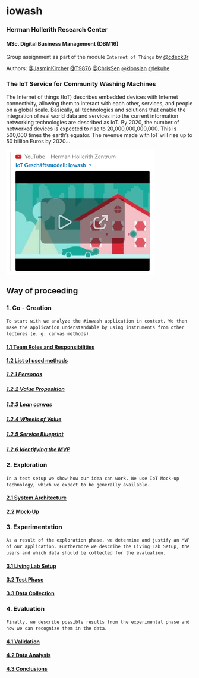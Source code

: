 # iowash
### Herman Hollerith Research Center  
#### MSc. Digital Business Management (DBM16)
Group assignment as part of the module `Internet of Things` by [@cdeck3r](https://github.com/cdeck3r)  

Authors: [@JasminKircher](https://github.com/JasminKircher) [@T9876](https://github.com/T9876) [@ChrisSen](https://github.com/ChrisSen) [@klonsian](https://github.com/klonsian) [@lekuhe](https://github.com/lekuhe)

### The IoT Service for Community Washing Machines

The Internet of things (IoT) describes embedded devices with Internet connectivity, allowing them to interact with each other, services, and people on a global scale. Basically, all technologies and solutions that enable the integration of real world data and services into the current information networking technologies are described as IoT. By 2020, the number of networked devices is expected to rise to 20,000,000,000,000. This is 500,000 times the earth’s equator. The revenue made with IoT will rise up to 50 billion Euros by 2020...

<a href="https://www.youtube.com/watch?v=9xDgP256jHA&t=1m19s"><img src="resources/video-thumbnail.png" width="400px" align="center" alt="iowash Video"/></a>

## Way of proceeding
### 1. Co - Creation

`To start with we analyze the #iowash application in context. We then make the application understandable by using instruments from other lectures (e. g. canvas methods).`

#### [1.1 Team Roles and Responsibilities](../master/01_Co-Creation/1.1_Team.md)

#### [1.2 List of used methods](../master/01_Co-Creation/1.2_Methods.md)

##### [1.2.1 Personas](../master/01_Co-Creation/1.2_Methods.md#personas)
##### [1.2.2 Value Proposition](../master/01_Co-Creation/1.2_Methods.md#value-proposition)
##### [1.2.3 Lean canvas](../master/01_Co-Creation/1.2_Methods.md#lean-canvas)
##### [1.2.4 Wheels of Value](../master/01_Co-Creation/1.2_Methods.md#wheels-of-value)
##### [1.2.5 Service Blueprint](../master/01_Co-Creation/1.2_Methods.md#service-blueprint)
##### [1.2.6 Identifying the MVP](../master/01_Co-Creation/1.2_Methods.md#identifying-the-mvp)

### 2. Exploration
`In a test setup we show how our idea can work. We use IoT Mock-up technology, which we expect to be generally available.`

#### [2.1 System Architecture](../master/02_Exploration/2.1_System%20Architecture.md)
#### [2.2 Mock-Up](../master/02_Exploration/2.2_Mock-Up.md)

### 3. Experimentation
`As a result of the exploration phase, we determine and justify an MVP of our application. Furthermore we describe the Living Lab Setup, the users and which data should be collected for the evaluation.`

#### [3.1 Living Lab Setup](../master/03_Experimentation/3_Experimentation.md#31-living-lab-setup)
#### [3.2 Test Phase](../master/03_Experimentation/3_Experimentation.md#32-test-phase)
#### [3.3 Data Collection](../master/03_Experimentation/3_Experimentation.md#33-data-collection)

### 4. Evaluation
`Finally, we describe possible results from the experimental phase and how we can recognize them in the data.`

#### [4.1 Validation](../master/04_Evaluation/4_Evaluation.md#41-validation)
#### [4.2 Data Analysis](../master/04_Evaluation/4_Evaluation.md#42-data-analysis)
#### [4.3 Conclusions](../master/04_Evaluation/4_Evaluation.md#43-conclusions)
